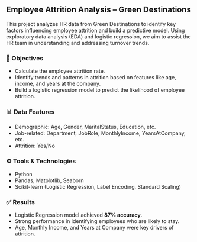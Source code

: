 ## Employee Attrition Analysis – Green Destinations

This project analyzes HR data from Green Destinations to identify key factors influencing employee attrition and build a predictive model. Using exploratory data analysis (EDA) and logistic regression, we aim to assist the HR team in understanding and addressing turnover trends.

### 📌 Objectives
- Calculate the employee attrition rate.
- Identify trends and patterns in attrition based on features like age, income, and years at the company.
- Build a logistic regression model to predict the likelihood of employee attrition.

### 📊 Data Features
- Demographic: Age, Gender, MaritalStatus, Education, etc.
- Job-related: Department, JobRole, MonthlyIncome, YearsAtCompany, etc.
- Attrition: Yes/No

### ⚙️ Tools & Technologies
- Python
- Pandas, Matplotlib, Seaborn
- Scikit-learn (Logistic Regression, Label Encoding, Standard Scaling)

### ✅ Results
- Logistic Regression model achieved **87% accuracy**.
- Strong performance in identifying employees who are likely to stay.
- Age, Monthly Income, and Years at Company were key drivers of attrition.
